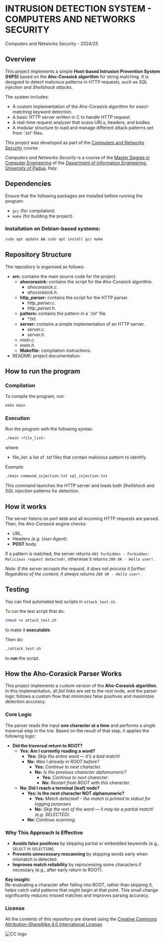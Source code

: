 # INTRUSION DETECTION SYSTEM - COMPUTERS AND NETWORKS SECURITY #
Computers and Networks Security - 2024/25

## Overview ##
This project implements a simple **Host-based Intrusion Prevention System (HIPS)** based on the **Aho-Corasick algorithm** for string matching. It is designed to detect malicious patterns in HTTP requests, such as *SQL injection* and *Shellshock attacks*.

The system includes:
* A custom implementation of the Aho-Corasick algorithm for *exact-matching* keyword detection.
* A basic HTTP server written in C to handle HTTP request.
* A real-time request analyzer that scans URLs, headers, and bodies.
* A modular structure to load and manage different attack patterns set from *'.txt'* files.

This project was developed as part of the [Computers and Networks Security](https://stem.elearning.unipd.it/course/view.php?id=10696) course.

*Computers and Networks Security* is a course of the [Master Degree in Computer Engineering](https://degrees.dei.unipd.it/master-degrees/computer-engineering/) of the  [Department of Information Engineering](https://www.dei.unipd.it/en/), [University of Padua](https://www.unipd.it/en/), Italy.

## Dependencies ##
Ensure that the following packages are installed before running the program:

* `gcc` (for compilation).
* `make` (for building the project).

### Installation on Debian-based systems:
```sh
sudo apt update && sudo apt install gcc make 
```

## Repository Structure ##
The repository is organised as follows:
* **src:** contains the main source code for the project.
    * **ahocorasick:** contains the script for the Aho-Corasick algorithm.
        * *ahocorasick.c*.
        * *ahocorasick.h*.
    * **http_parser:** contains the script for the HTTP parser.
        * *http_parser.c*.
        * *http_parser.h*.
    * **pattern:** contains the pattern in a *'.txt'* file.
        * *\*.txt*.
    * **server:** contains a simple implementation of an HTTP server.
        * *server.c*.
        * *server.h*.
    * *main.c*.
    * *main.h*.
    * **Makefile:** compilation instructions.
* README: project documentation. 

## How to run the program ##

### Compilation ###
To compile the program, run:

```sh
make main
```

### Execution ###
Run the program with the following syntax:

```sh
./main <file_list>
``` 
where:
   * file_list: a list of *.txt* files that contain malicious pattern to identify.

Example: 
```sh
./main command_injection.txt sql_injection.txt
```
This command launches the HTTP server and loads both *Shellshock* and *SQL injection* patterns for detection.

## How it works ##
The server listens on port ```8080``` and all incoming HTTP requests are parsed. Then, the *Aho-Corasick* engine checks:
* URL.
* Headers *(e.g. User-Agent)*.
* **POST** body.

If a pattern is matched, the server returns ```403 Forbidden - Forbidden: Malicious request detected!```, otherwise it returns ```200 OK - Hello user!```.

*Note: If the server accepts the request, it does not process it further. Regardless of the content, it always returns ```200 OK - Hello user!.```* 

## Testing ##

You can find automated test scripts in ```attack_test.sh```.

To run the test script first do:
```sh
chmod +x attack_test.sh 
```
to make it **executable**.

Then do:
```sh
./attack_test.sh
```
to **run** the script.

## How the Aho-Corasick Parser Works ##

This project implements a custom version of the **Aho-Corasick algorithm**. In this implementation, all *fail links* are set to the root node, and the parser logic follows a custom flow that minimizes false positives and maximizes detection accuracy.

### Core Logic ###

The parser reads the input **one character at a time** and performs a single traversal step in the trie. Based on the result of that step, it applies the following logic:

- **Did the traversal return to ROOT?**
  - **Yes: Am I currently reading a word?**
    - **Yes:** *Skip the entire word — it’s a bad match!*
    - **No:** *Was I already in ROOT before?*
      - **Yes:** *Continue to next character*.
      - **No:** *Is the previous character alphanumeric?*
        - **Yes:** *Continue to next character*.
        - **No:** *Restart from ROOT with this character*.
  - **No: Did I reach a terminal (leaf) node?**
    - **Yes: Is the next character NOT alphanumeric?**
      - **Yes:** *Match detected! - the match is printed to stdout for logging purposes*
      - **No:** *Skip the rest of the word — it may be a partial match! (e.g. SELECTED)*.
    - **No:** *Continue scanning*.

### Why This Approach Is Effective ###

- **Avoids false positives** by skipping partial or embedded keywords (e.g., ```SELECT``` in ```SELECTION```).
- **Prevents unnecessary rescanning** by skipping words early when mismatch is detected.
- **Improves match reliability** by reprocessing some characters if necessary (e.g., after early return to ROOT).

**Key insight:**  
Re-evaluating a character after falling into ROOT, rather than skipping it, helps catch valid patterns that might begin at that point. This small change significantly reduces missed matches and improves parsing accuracy.

### License ###

All the contents of this repository are shared using the [Creative Commons Attribution-ShareAlike 4.0 International License](http://creativecommons.org/licenses/by-sa/4.0/).

![CC logo](https://i.creativecommons.org/l/by-sa/4.0/88x31.png)